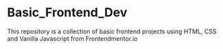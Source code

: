 # Basic_Frontend_Dev
This repository is a collection of basic frontend projects using HTML, CSS and Vanilla Javascript from Frontendmentor.io
